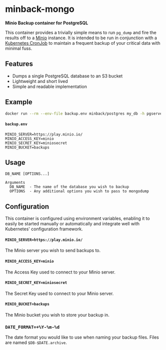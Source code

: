 # minback-mongo
**Minio Backup container for PostgreSQL**

This container provides a trivially simple means to run `pg_dump` and fire the results off
to a [Minio][] instance. It is intended to be run in conjunction with a [Kubernetes CronJob][]
to maintain a frequent backup of your critical data with minimal fuss.

## Features
* Dumps a single PostgreSQL database to an S3 bucket
* Lightweight and short lived
* Simple and readable implementation

## Example
```sh
docker run --rm --env-file backup.env minback/postgres my_db -h pgserver1
```

#### `backup.env`
```
MINIO_SERVER=https://play.minio.io/
MINIO_ACCESS_KEY=minio
MINIO_SECRET_KEY=miniosecret
MINIO_BUCKET=backups
```

## Usage
```
DB_NAME [OPTIONS...]

Arguments
  DB_NAME  - The name of the database you wish to backup
  OPTIONS  - Any additional options you wish to pass to mongodump
```

## Configuration
This container is configured using environment variables, enabling it to easily be started
manually or automatically and integrate well with Kubernetes' configuration framework.

#### `MINIO_SERVER=https://play.minio.io/`
The Minio server you wish to send backups to.

#### `MINIO_ACCESS_KEY=minio`
The Access Key used to connect to your Minio server.

#### `MINIO_SECRET_KEY=miniosecret`
The Secret Key used to connect to your Minio server.

#### `MINIO_BUCKET=backups`
The Minio bucket you wish to store your backup in.

### `DATE_FORMAT=+%Y-%m-%d`
The date format you would like to use when naming your backup files. Files are named `$DB-$DATE.archive`.

[Kubernetes CronJob]: https://kubernetes.io/docs/concepts/workloads/controllers/cron-jobs/
[Minio]: https://minio.io/
